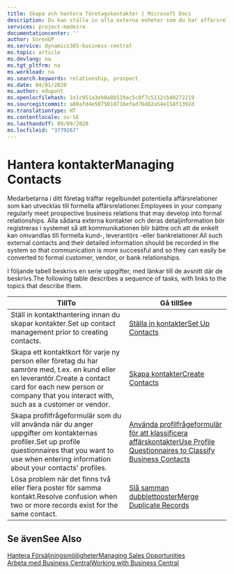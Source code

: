 ```yaml
---
title: Skapa och hantera företagskontakter | Microsoft Docs
description: Du kan ställa in alla externa enheter som du har affärsrelationer med (till exempel potentiella kunder, leverantörer och konsulter) för kontakter.
services: project-madeira
documentationcenter: ''
author: SorenGP
ms.service: dynamics365-business-central
ms.topic: article
ms.devlang: na
ms.tgt_pltfrm: na
ms.workload: na
ms.search.keywords: relationship, prospect
ms.date: 04/01/2020
ms.author: edupont
ms.openlocfilehash: 1e1c951a3eb0a8b519ac5c0f7c5112cb40272219
ms.sourcegitcommit: a80afd4e5075018716efad76d82a54e158f1392d
ms.translationtype: HT
ms.contentlocale: sv-SE
ms.lasthandoff: 09/09/2020
ms.locfileid: "3779267"
---
```

# <a name="managing-contacts"></a><span data-ttu-id="420e4-103">Hantera kontakter</span><span class="sxs-lookup"><span data-stu-id="420e4-103">Managing Contacts</span></span>
<span data-ttu-id="420e4-104">Medarbetarna i ditt företag träffar regelbundet potentiella affärsrelationer som kan utvecklas till formella affärsrelationer.</span><span class="sxs-lookup"><span data-stu-id="420e4-104">Employees in your company regularly meet prospective business relations that may develop into formal relationships.</span></span> <span data-ttu-id="420e4-105">Alla sådana externa kontakter och deras detaljinformation bör registreras i systemet så att kommunikationen blir bättre och att de enkelt kan omvandlas till formella kund-, leverantörs -eller bankrelationer.</span><span class="sxs-lookup"><span data-stu-id="420e4-105">All such external contacts and their detailed information should be recorded in the system so that communication is more successful and so they can easily be converted to formal customer, vendor, or bank relationships.</span></span>

<span data-ttu-id="420e4-106">I följande tabell beskrivs en serie uppgifter, med länkar till de avsnitt där de beskrivs.</span><span class="sxs-lookup"><span data-stu-id="420e4-106">The following table describes a sequence of tasks, with links to the topics that describe them.</span></span>

| <span data-ttu-id="420e4-107">Till</span><span class="sxs-lookup"><span data-stu-id="420e4-107">To</span></span> | <span data-ttu-id="420e4-108">Gå till</span><span class="sxs-lookup"><span data-stu-id="420e4-108">See</span></span> |
| --- | --- |
| <span data-ttu-id="420e4-109">Ställ in kontakthantering innan du skapar kontakter.</span><span class="sxs-lookup"><span data-stu-id="420e4-109">Set up contact management prior to creating contacts.</span></span> |[<span data-ttu-id="420e4-110">Ställa in kontakter</span><span class="sxs-lookup"><span data-stu-id="420e4-110">Set Up Contacts</span></span>](marketing-setup-contacts.md) |
| <span data-ttu-id="420e4-111">Skapa ett kontaktkort för varje ny person eller företag du har samröre med, t.ex. en kund eller en leverantör.</span><span class="sxs-lookup"><span data-stu-id="420e4-111">Create a contact card for each new person or company that you interact with, such as a customer or vendor.</span></span> |[<span data-ttu-id="420e4-112">Skapa kontakter</span><span class="sxs-lookup"><span data-stu-id="420e4-112">Create Contacts</span></span>](marketing-create-contact-companies.md) |
|<span data-ttu-id="420e4-113">Skapa profilfrågeformulär som du vill använda när du anger uppgifter om kontakternas profiler.</span><span class="sxs-lookup"><span data-stu-id="420e4-113">Set up profile questionnaires that you want to use when entering information about your contacts' profiles.</span></span>|[<span data-ttu-id="420e4-114">Använda profilfrågeformulär för att klassificera affärskontakter</span><span class="sxs-lookup"><span data-stu-id="420e4-114">Use Profile Questionnaires to Classify Business Contacts</span></span>](marketing-create-contact-profile-questionnaire.md)|
|<span data-ttu-id="420e4-115">Lösa problem när det finns två eller flera poster för samma kontakt.</span><span class="sxs-lookup"><span data-stu-id="420e4-115">Resolve confusion when two or more records exist for the same contact.</span></span>|[<span data-ttu-id="420e4-116">Slå samman dubblettposter</span><span class="sxs-lookup"><span data-stu-id="420e4-116">Merge Duplicate Records</span></span>](sales-how-merge-duplicate-records.md)|

## <a name="see-also"></a><span data-ttu-id="420e4-117">Se även</span><span class="sxs-lookup"><span data-stu-id="420e4-117">See Also</span></span>
[<span data-ttu-id="420e4-118">Hantera Försäljningsmöjligheter</span><span class="sxs-lookup"><span data-stu-id="420e4-118">Managing Sales Opportunities</span></span>](marketing-manage-sales-opportunities.md)  
[<span data-ttu-id="420e4-119">Arbeta med Business Central</span><span class="sxs-lookup"><span data-stu-id="420e4-119">Working with Business Central</span></span>](ui-work-product.md)  
